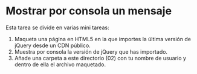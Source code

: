 
Mostrar por consola un mensaje
========================

Esta tarea se divide en varias mini tareas:

1. Maqueta una página en HTML5 en la que importes la última versión de jQuery desde un CDN público.
2. Muestra por consola la versión de jQuery que has importado.
3. Añade una carpeta a este directorio (02) con tu nombre de usuario y dentro de ella el archivo maquetado.

